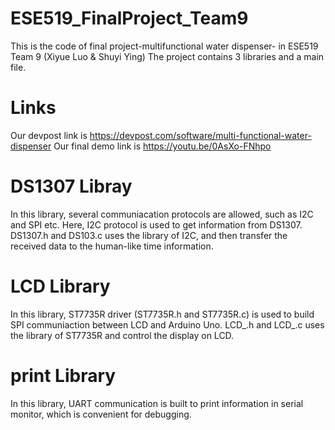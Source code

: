 # ESE519_FinalProject_Team9
This is the code of final project-multifunctional water dispenser- in ESE519 Team 9 (Xiyue Luo &amp; Shuyi Ying)
The project contains 3 libraries and a main file.
# Links
Our devpost link is https://devpost.com/software/multi-functional-water-dispenser
Our final demo link is https://youtu.be/0AsXo-FNhpo
# DS1307 Libray
In this library, several communiacation protocols are allowed, such as I2C and SPI etc. Here, I2C protocol is used to get information from DS1307.
DS1307.h and DS103.c uses the library of I2C, and then transfer the received data to the human-like time information.
# LCD Library
In this library, ST7735R driver (ST7735R.h and ST7735R.c) is used to build SPI communiaction between LCD and Arduino Uno. 
LCD_.h and LCD_.c uses the library of ST7735R and control the display on LCD.
# print Library
In this library, UART communication is built to print information in serial monitor, which is convenient for debugging.
